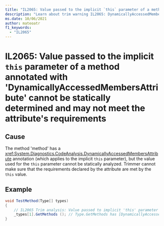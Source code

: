 ```yaml
---
title: "IL2065: Value passed to the implicit `this` parameter of a method annotated with 'DynamicallyAccessedMembersAttribute' cannot be statically determined and may not meet the attribute's requirements."
description: "Learn about trim warning IL2065: DynamicallyAccessedMembersImplicitThisValueCannotBeAnalyzed"
ms.date: 10/06/2021
author: mateoatr
f1_keywords:
  - "IL2065"
---
```

# IL2065: Value passed to the implicit `this` parameter of a method annotated with 'DynamicallyAccessedMembersAttribute' cannot be statically determined and may not meet the attribute's requirements

## Cause

The method 'method' has a <xref:System.Diagnostics.CodeAnalysis.DynamicallyAccessedMembersAttribute> annotation (which applies to the implicit `this` parameter), but the value used for the `this` parameter cannot be statically analyzed. Trimmer cannot make sure that the requirements declared by the attribute are met by the `this` value.

## Example

```csharp
void TestMethod(Type[] types)
{
    // IL2065 Trim analysis: Value passed to implicit 'this' parameter of method 'Type.GetMethods()' can not be statically determined and may not meet 'DynamicallyAccessedMembersAttribute' requirements.
    _types[1].GetMethods (); // Type.GetMethods has [DynamicallyAccessedMembers(DynamicallyAccessedMemberTypes.PublicMethods)] attribute
}
```
